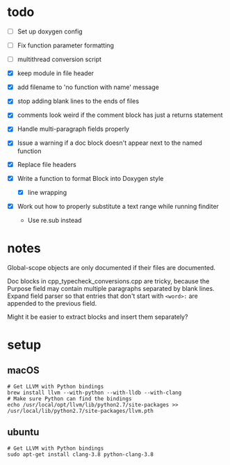 # todo

-[ ] Set up doxygen config

-[ ] Fix function parameter formatting

-[ ] multithread conversion script

-[x] keep module in file header

-[x] add filename to 'no function with name' message

-[x] stop adding blank lines to the ends of files

-[x] comments look weird if the comment block has just a returns statement

-[x] Handle multi-paragraph fields properly

-[x] Issue a warning if a doc block doesn't appear next to the named function

-[x] Replace file headers

-[x] Write a function to format Block into Doxygen style
  -[x] line wrapping

-[x] Work out how to properly substitute a text range while running finditer
  - Use re.sub instead

# notes

Global-scope objects are only documented if their files are documented.

Doc blocks in cpp_typecheck_conversions.cpp are tricky, because the Purpose
field may contain multiple paragraphs separated by blank lines.
Expand field parser so that entries that don't start with `<word>:` are appended
to the previous field.

Might it be easier to extract blocks and insert them separately?

# setup

## macOS

```
# Get LLVM with Python bindings
brew install llvm --with-python --with-lldb --with-clang
# Make sure Python can find the bindings
echo /usr/local/opt/llvm/lib/python2.7/site-packages >> /usr/local/lib/python2.7/site-packages/llvm.pth
```

## ubuntu

```
# Get LLVM with Python bindings
sudo apt-get install clang-3.8 python-clang-3.8
```
